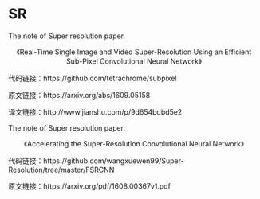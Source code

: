 # SR

<p>The note of Super resolution paper.</p>



<p align="center">《Real-Time Single Image and Video Super-Resolution Using an Efficient Sub-Pixel Convolutional Neural Network》<a href="https://arxiv.org/abs/1609.05158"></a></p>
<p>代码链接：https://github.com/tetrachrome/subpixel</p>
<p>原文链接：https://arxiv.org/abs/1609.05158 </p>
<p>译文链接：http://www.jianshu.com/p/9d654bdbd5e2</p> 

<p>The note of Super resolution paper.</p>

<p align="center">《Accelerating the Super-Resolution Convolutional Neural Network》<a href="https://arxiv.org/abs/1609.05158"></a></p>
<p>代码链接：https://github.com/wangxuewen99/Super-Resolution/tree/master/FSRCNN</p>
<p>原文链接：https://arxiv.org/pdf/1608.00367v1.pdf  </p>

